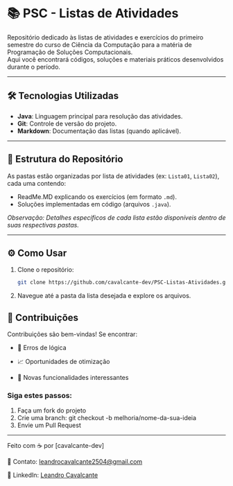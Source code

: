 # 📚 PSC - Listas de Atividades

Repositório dedicado às listas de atividades e exercícios do primeiro semestre do curso de Ciência da Computação para a matéria
de Programação de Soluções Computacionais.  
Aqui você encontrará códigos, soluções e materiais práticos desenvolvidos durante o período.

---

## 🛠 Tecnologias Utilizadas
- **Java**: Linguagem principal para resolução das atividades.
- **Git**: Controle de versão do projeto.
- **Markdown**: Documentação das listas (quando aplicável).

---

## 📂 Estrutura do Repositório
As pastas estão organizadas por lista de atividades (ex: `Lista01`, `Lista02`), cada uma contendo:
- ReadMe.MD explicando os exercícios (em formato `.md`).
- Soluções implementadas em código (arquivos `.java`).

*Observação: Detalhes específicos de cada lista estão disponíveis dentro de suas respectivas pastas.*

---

## ⚙️ Como Usar
1. Clone o repositório:
   ```bash
   git clone https://github.com/cavalcante-dev/PSC-Listas-Atividades.git
2. Navegue até a pasta da lista desejada e explore os arquivos.

## 🤝 Contribuições
Contribuições são bem-vindas! Se encontrar:

- 🐛 Erros de lógica

- 📈 Oportunidades de otimização

- 🧩 Novas funcionalidades interessantes

### Siga estes passos:
1. Faça um fork do projeto
2. Crie uma branch: git checkout -b melhoria/nome-da-sua-ideia
3. Envie um Pull Request

---

Feito com ☕ por [cavalcante-dev] 

📧 Contato: leandrocavalcante2504@gmail.com

🔗 LinkedIn: [Leandro Cavalcante](https://www.linkedin.com/in/leandro-cavalcante-13a63521a/)

